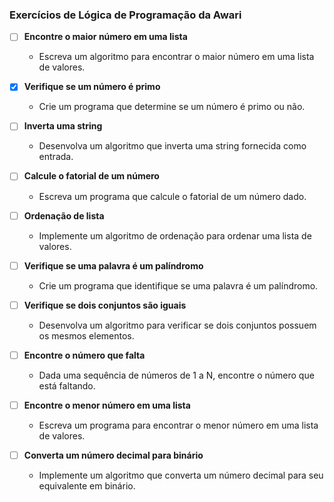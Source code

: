 ### Exercícios de Lógica de Programação da Awari

- [ ] **Encontre o maior número em uma lista**

  - Escreva um algoritmo para encontrar o maior número em uma lista de valores.

- [x] **Verifique se um número é primo**

  - Crie um programa que determine se um número é primo ou não.

- [ ] **Inverta uma string**

  - Desenvolva um algoritmo que inverta uma string fornecida como entrada.

- [ ] **Calcule o fatorial de um número**

  - Escreva um programa que calcule o fatorial de um número dado.

- [ ] **Ordenação de lista**

  - Implemente um algoritmo de ordenação para ordenar uma lista de valores.

- [ ] **Verifique se uma palavra é um palíndromo**

  - Crie um programa que identifique se uma palavra é um palíndromo.

- [ ] **Verifique se dois conjuntos são iguais**

  - Desenvolva um algoritmo para verificar se dois conjuntos possuem os mesmos elementos.

- [ ] **Encontre o número que falta**

  - Dada uma sequência de números de 1 a N, encontre o número que está faltando.

- [ ] **Encontre o menor número em uma lista**

  - Escreva um programa para encontrar o menor número em uma lista de valores.

- [ ] **Converta um número decimal para binário**
  - Implemente um algoritmo que converta um número decimal para seu equivalente em binário.
